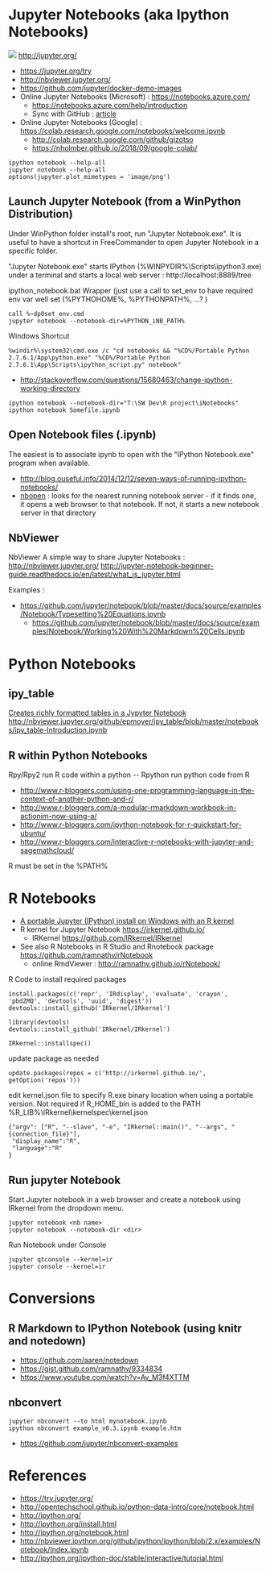 # Jupyter Notebooks (aka Ipython Notebooks)
![](http://jupyter.org/assets/nav_logo.svg)
http://jupyter.org/

* https://jupyter.org/try 
* http://nbviewer.jupyter.org/
* https://github.com/jupyter/docker-demo-images
* Online Jupyter Notebooks (Microsoft) : https://notebooks.azure.com/
   * https://notebooks.azure.com/help/introduction
   * Sync with GitHub : [article](https://medium.com/@mikeclymer/integrating-azure-notebooks-jupyter-notebooks-with-github-fd847e941e4)
* Online Jupyter Notebooks (Google) : https://colab.research.google.com/notebooks/welcome.ipynb
   * http://colab.research.google.com/github/gizotso
   * https://nholmber.github.io/2018/09/google-colab/

```
ipython notebook --help-all
jupyter notebook --help-all
options(jupyter.plot_mimetypes = 'image/png')
```

## Launch Jupyter Notebook (from a WinPython Distribution)
Under WinPython folder install's root, run "Jupyter Notebook.exe".
It is useful to have a shortcut in FreeCommander to open Jupyter Notebook in a specific folder.

"Jupyter Notebook.exe" starts IPython (%WINPYDIR%\Scripts\ipython3.exe) under a terminal and starts a local web server : http://localhost:8889/tree


ipython_notebook.bat Wrapper (just use a call to set_env to have required env var well set (%PYTHOHOME%, %PYTHONPATH%, ...? )
```
call %~dp0set_env.cmd
jupyter notebook --notebook-dir=%PYTHON_iNB_PATH%
```

Windows Shortcut
```
%windir%\system32\cmd.exe /c "cd notebooks && "%CD%/Portable Python 2.7.6.1/App\python.exe" "%CD%/Portable Python 2.7.6.1\App\Scripts\ipython_script.py" notebook"
```

- http://stackoverflow.com/questions/15680463/change-ipython-working-directory
```
ipython notebook --notebook-dir="T:\SW Dev\R project\iNotebooks"
ipython notebook Somefile.ipynb
```

## Open Notebook files (.ipynb)
The easiest is to associate ipynb to open with the "IPython Notebook.exe" program when available.

- http://blog.ouseful.info/2014/12/12/seven-ways-of-running-ipython-notebooks/ 
- [nbopen](https://github.com/takluyver/nbopen) : looks for the nearest running notebook server - if it finds one, it opens a web browser to that notebook. If not, it starts a new notebook server in that directory

## NbViewer
NbViewer A simple way to share Jupyter Notebooks : http://nbviewer.jupyter.org/
http://jupyter-notebook-beginner-guide.readthedocs.io/en/latest/what_is_jupyter.html

Examples : 
- https://github.com/jupyter/notebook/blob/master/docs/source/examples/Notebook/Typesetting%20Equations.ipynb
   + https://github.com/jupyter/notebook/blob/master/docs/source/examples/Notebook/Working%20With%20Markdown%20Cells.ipynb

# Python Notebooks

## ipy_table
[Creates richly formatted tables in a Jypyter Notebook](https://pypi.python.org/pypi/ipy_table)
http://nbviewer.jupyter.org/github/epmoyer/ipy_table/blob/master/notebooks/ipy_table-Introduction.ipynb

## R within Python Notebooks
Rpy/Rpy2 run R code within a python -- Rpython run python code from R
- http://www.r-bloggers.com/using-one-programming-language-in-the-context-of-another-python-and-r/
- http://www.r-bloggers.com/a-modular-rmarkdown-workbook-in-actionim-now-using-a/ 
- http://www.r-bloggers.com/ipython-notebook-for-r-quickstart-for-ubuntu/
- http://www.r-bloggers.com/interactive-r-notebooks-with-jupyter-and-sagemathcloud/

R must be set in the %PATH%

# R Notebooks
* [A portable Jupyter (IPython) install on Windows with an R kernel](http://www.walkingrandomly.com/?p=5734)
* R kernel for Jupyter Notebook https://irkernel.github.io/
   * IRKernel https://github.com/IRkernel/IRkernel
* See also R Notebooks in R Studio and Rnotebook package https://github.com/ramnathv/rNotebook
   * online RmdViewer : http://ramnathv.github.io/rNotebook/

R Code to install required packages
```
install.packages(c('repr', 'IRdisplay', 'evaluate', 'crayon', 'pbdZMQ', 'devtools', 'uuid', 'digest'))
devtools::install_github('IRkernel/IRkernel')

library(devtools)
devtools::install_github('IRkernel/IRkernel')

IRkernel::installspec()
```

update package as needed
```
update.packages(repos = c('http://irkernel.github.io/', getOption('repos')))
```
edit kernel.json file to specify R.exe binary location when using a portable version. Not required if R_HOME_bin is added to the PATH
%R_LIB%\IRkernel\kernelspec\kernel.json
```
{"argv": ["R", "--slave", "-e", "IRkernel::main()", "--args", "{connection_file}"],
 "display_name":"R",
 "language":"R"
}
```

## Run jupyter Notebook
Start Jupyter notebook in a web browser and create a notebook using IRkernel from the dropdown menu.
```
jupyter notebook <nb name>
jupyter notebook --notebook-dir <dir>
```

Run Notebook under Console
```
jupyter qtconsole --kernel=ir
jupyter console --kernel=ir
```

# Conversions
## R Markdown to IPython Notebook (using knitr and notedown)
- https://github.com/aaren/notedown
- https://gist.github.com/ramnathv/9334834
- https://www.youtube.com/watch?v=Av_M3f4XTTM  

## nbconvert
```
jupyter nbconvert --to html mynotebook.ipynb
ipython nbconvert example_v0.3.ipynb example.htm
```
- https://github.com/jupyter/nbconvert-examples 

# References
*	https://try.jupyter.org/
*	http://opentechschool.github.io/python-data-intro/core/notebook.html  
*	http://ipython.org/
*	http://ipython.org/install.html
*	http://ipython.org/notebook.html
*	http://nbviewer.ipython.org/github/ipython/ipython/blob/2.x/examples/Notebook/Index.ipynb 
*	http://ipython.org/ipython-doc/stable/interactive/tutorial.html 

